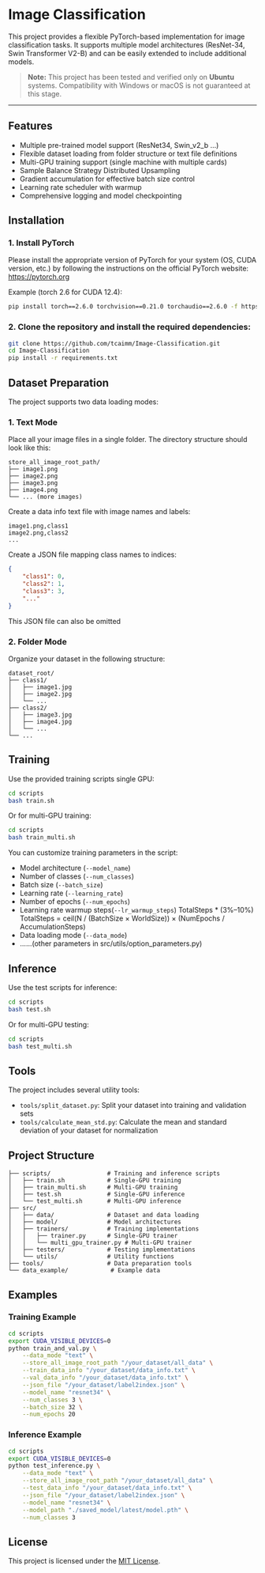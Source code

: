 # Image Classification

This project provides a flexible PyTorch-based implementation for image classification tasks. It supports multiple model architectures (ResNet-34, Swin Transformer V2-B) and can be easily extended to include additional models.

> **Note:** This project has been tested and verified only on **Ubuntu** systems. Compatibility with Windows or macOS is not guaranteed at this stage.

---

## Features

- Multiple pre-trained model support (ResNet34, Swin_v2_b ...)
- Flexible dataset loading from folder structure or text file definitions
- Multi-GPU training support (single machine with multiple cards)
- Sample Balance Strategy Distributed Upsampling
- Gradient accumulation for effective batch size control
- Learning rate scheduler with warmup
- Comprehensive logging and model checkpointing

## Installation

### 1. Install PyTorch

Please install the appropriate version of PyTorch for your system (OS, CUDA version, etc.) by following the instructions on the official PyTorch website: https://pytorch.org

Example (torch 2.6 for CUDA 12.4):
```bash
pip install torch==2.6.0 torchvision==0.21.0 torchaudio==2.6.0 -f https://download.pytorch.org/whl/cu124
```

### 2. Clone the repository and install the required dependencies:
```bash
git clone https://github.com/tcaimm/Image-Classification.git
cd Image-Classification
pip install -r requirements.txt
```

## Dataset Preparation

The project supports two data loading modes:

### 1. Text Mode
Place all your image files in a single folder. The directory structure should look like this:
```
store_all_image_root_path/
├── image1.png
├── image2.png
├── image3.png
├── image4.png
└── ... (more images)
```

Create a data info text file with image names and labels:
```
image1.png,class1
image2.png,class2
...
```

Create a JSON file mapping class names to indices:
```json
{
    "class1": 0,
    "class2": 1,
    "class3": 3,
    "..."
}
```
This JSON file can also be omitted

### 2. Folder Mode

Organize your dataset in the following structure:
```
dataset_root/
├── class1/
│   ├── image1.jpg
│   ├── image2.jpg
│   └── ...
├── class2/
│   ├── image3.jpg
│   ├── image4.jpg
│   └── ...
└── ...
```

## Training

Use the provided training scripts single GPU:

```bash
cd scripts
bash train.sh
```

Or for multi-GPU training:

```bash
cd scripts
bash train_multi.sh
```

You can customize training parameters in the script:

- Model architecture (`--model_name`)
- Number of classes (`--num_classes`)
- Batch size (`--batch_size`)
- Learning rate (`--learning_rate`)
- Number of epochs (`--num_epochs`)
- Learning rate warmup steps(`--lr_warmup_steps`) TotalSteps * (3%–10%) \
TotalSteps = ceil(N / (BatchSize × WorldSize)) × (NumEpochs / AccumulationSteps)
- Data loading mode (`--data_mode`)
- ......(other parameters in src/utils/option_parameters.py)

## Inference

Use the test scripts for inference:

```bash
cd scripts
bash test.sh
```

Or for multi-GPU testing:

```bash
cd scripts
bash test_multi.sh
```

## Tools

The project includes several utility tools:

- `tools/split_dataset.py`: Split your dataset into training and validation sets
- `tools/calculate_mean_std.py`: Calculate the mean and standard deviation of your dataset for normalization

## Project Structure

```
├── scripts/                # Training and inference scripts
│   ├── train.sh            # Single-GPU training
│   ├── train_multi.sh      # Multi-GPU training
│   ├── test.sh             # Single-GPU inference
│   └── test_multi.sh       # Multi-GPU inference
├── src/
│   ├── data/               # Dataset and data loading
│   ├── model/              # Model architectures
│   ├── trainers/           # Training implementations
│   │   ├── trainer.py      # Single-GPU trainer
│   │   └── multi_gpu_trainer.py # Multi-GPU trainer
│   ├── testers/            # Testing implementations
│   └── utils/              # Utility functions
├── tools/                  # Data preparation tools
└── data_example/            # Example data
```

## Examples

### Training Example

```bash
cd scripts
export CUDA_VISIBLE_DEVICES=0
python train_and_val.py \
    --data_mode "text" \
    --store_all_image_root_path "/your_dataset/all_data" \
    --train_data_info "/your_dataset/data_info.txt" \
    --val_data_info "/your_dataset/data_info.txt" \
    --json_file "/your_dataset/label2index.json" \
    --model_name "resnet34" \
    --num_classes 3 \
    --batch_size 32 \
    --num_epochs 20
```

### Inference Example

```bash
cd scripts
export CUDA_VISIBLE_DEVICES=0
python test_inference.py \
    --data_mode "text" \
    --store_all_image_root_path "/your_dataset/all_data" \
    --test_data_info "/your_dataset/data_info.txt" \
    --json_file "/your_dataset/label2index.json" \
    --model_name "resnet34" \
    --model_path "./saved_model/latest/model.pth" \
    --num_classes 3
```

## License

This project is licensed under the [MIT License](LICENSE).
